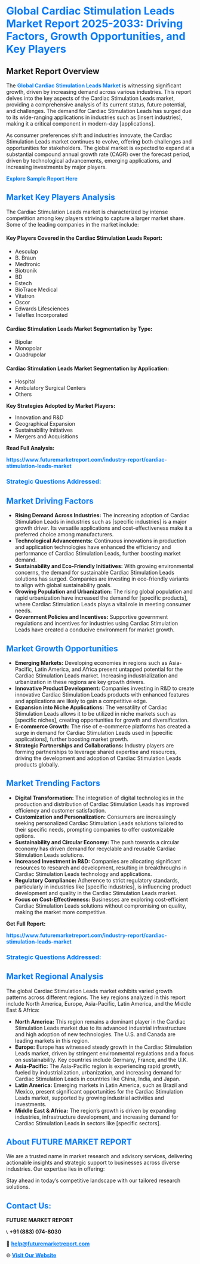 <h1 style="color: #007BFF;">Global Cardiac Stimulation Leads Market Report 2025-2033: Driving Factors, Growth Opportunities, and Key Players</h1>

<section id="overview">
<h2>Market Report Overview</h2>
<p>The <a href="https://www.futuremarketreport.com/industry-report/cardiac-stimulation-leads-market" style="color: #007BFF; text-decoration: none;"><strong>Global Cardiac Stimulation Leads Market</strong></a> is witnessing significant growth, driven by increasing demand across various industries. This report delves into the key aspects of the Cardiac Stimulation Leads market, providing a comprehensive analysis of its current status, future potential, and challenges. The demand for Cardiac Stimulation Leads has surged due to its wide-ranging applications in industries such as [insert industries], making it a critical component in modern-day [applications].</p>
<p>As consumer preferences shift and industries innovate, the Cardiac Stimulation Leads market continues to evolve, offering both challenges and opportunities for stakeholders. The global market is expected to expand at a substantial compound annual growth rate (CAGR) over the forecast period, driven by technological advancements, emerging applications, and increasing investments by major players.</p>
</section>

<section id="overview">
<p><a href="https://www.futuremarketreport.com/request-sample/reportId=64500" style="color: #007BFF; text-decoration: none;"><strong>Explore Sample Report Here</strong></a></p>
</section>

<section id="key-players">
<h2 style="color: #007BFF;">Market Key Players Analysis</h2>
<p>The Cardiac Stimulation Leads market is characterized by intense competition among key players striving to capture a larger market share. Some of the leading companies in the market include:</p>
<h4>Key Players Covered in the Cardiac Stimulation Leads Report:</h4>
<ul><li>Aesculap</li><li>B. Braun</li><li>Medtronic</li><li>Biotronik</li><li>BD</li><li>Estech</li><li>BioTrace Medical</li><li>Vitatron</li><li>Oscor</li><li>Edwards Lifesciences</li><li>Teleflex Incorporated</li></ul>
<h4>Cardiac Stimulation Leads Market Segmentation by Type:</h4>
<ul><li>Bipolar</li><li>Monopolar</li><li>Quadrupolar</li></ul>

<h4>Cardiac Stimulation Leads Market Segmentation by Application:</h4>
<ul><li>Hospital</li><li>Ambulatory Surgical Centers</li><li>Others</li></ul>
<p><strong>Key Strategies Adopted by Market Players:</strong></p>
<ul>
<li>Innovation and R&D</li>
<li>Geographical Expansion</li>
<li>Sustainability Initiatives</li>
<li>Mergers and Acquisitions</li>
</ul>
</section>

<section>
<p><strong>Read Full Analysis: </strong></p><a href="https://www.futuremarketreport.com/industry-report/cardiac-stimulation-leads-market" style="color: #007BFF; text-decoration: none;"><strong>https://www.futuremarketreport.com/industry-report/cardiac-stimulation-leads-market</strong></a>
<h3 style="color: #007BFF;">Strategic Questions Addressed:</h3>
</section>

<section id="driving-factors">
<h2 style="color: #007BFF;">Market Driving Factors</h2>
<ul>
<li><strong>Rising Demand Across Industries:</strong> The increasing adoption of Cardiac Stimulation Leads in industries such as [specific industries] is a major growth driver. Its versatile applications and cost-effectiveness make it a preferred choice among manufacturers.</li>
<li><strong>Technological Advancements:</strong> Continuous innovations in production and application technologies have enhanced the efficiency and performance of Cardiac Stimulation Leads, further boosting market demand.</li>
<li><strong>Sustainability and Eco-Friendly Initiatives:</strong> With growing environmental concerns, the demand for sustainable Cardiac Stimulation Leads solutions has surged. Companies are investing in eco-friendly variants to align with global sustainability goals.</li>
<li><strong>Growing Population and Urbanization:</strong> The rising global population and rapid urbanization have increased the demand for [specific products], where Cardiac Stimulation Leads plays a vital role in meeting consumer needs.</li>
<li><strong>Government Policies and Incentives:</strong> Supportive government regulations and incentives for industries using Cardiac Stimulation Leads have created a conducive environment for market growth.</li>
</ul>
</section>

<section id="growth-opportunities">
<h2 style="color: #007BFF;">Market Growth Opportunities</h2>
<ul>
<li><strong>Emerging Markets:</strong> Developing economies in regions such as Asia-Pacific, Latin America, and Africa present untapped potential for the Cardiac Stimulation Leads market. Increasing industrialization and urbanization in these regions are key growth drivers.</li>
<li><strong>Innovative Product Development:</strong> Companies investing in R&D to create innovative Cardiac Stimulation Leads products with enhanced features and applications are likely to gain a competitive edge.</li>
<li><strong>Expansion into Niche Applications:</strong> The versatility of Cardiac Stimulation Leads allows it to be utilized in niche markets such as [specific niches], creating opportunities for growth and diversification.</li>
<li><strong>E-commerce Growth:</strong> The rise of e-commerce platforms has created a surge in demand for Cardiac Stimulation Leads used in [specific applications], further boosting market growth.</li>
<li><strong>Strategic Partnerships and Collaborations:</strong> Industry players are forming partnerships to leverage shared expertise and resources, driving the development and adoption of Cardiac Stimulation Leads products globally.</li>
</ul>
</section>

<section id="trending-factors">
<h2 style="color: #007BFF;">Market Trending Factors</h2>
<ul>
<li><strong>Digital Transformation:</strong> The integration of digital technologies in the production and distribution of Cardiac Stimulation Leads has improved efficiency and customer satisfaction.</li>
<li><strong>Customization and Personalization:</strong> Consumers are increasingly seeking personalized Cardiac Stimulation Leads solutions tailored to their specific needs, prompting companies to offer customizable options.</li>
<li><strong>Sustainability and Circular Economy:</strong> The push towards a circular economy has driven demand for recyclable and reusable Cardiac Stimulation Leads solutions.</li>
<li><strong>Increased Investment in R&D:</strong> Companies are allocating significant resources to research and development, resulting in breakthroughs in Cardiac Stimulation Leads technology and applications.</li>
<li><strong>Regulatory Compliance:</strong> Adherence to strict regulatory standards, particularly in industries like [specific industries], is influencing product development and quality in the Cardiac Stimulation Leads market.</li>
<li><strong>Focus on Cost-Effectiveness:</strong> Businesses are exploring cost-efficient Cardiac Stimulation Leads solutions without compromising on quality, making the market more competitive.</li>
</ul>
</section>

<section>
<p><strong>Get Full Report: </strong></p><a href="https://www.futuremarketreport.com/industry-report/cardiac-stimulation-leads-market" style="color: #007BFF; text-decoration: none;"><strong>https://www.futuremarketreport.com/industry-report/cardiac-stimulation-leads-market</strong></a>
<h3 style="color: #007BFF;">Strategic Questions Addressed:</h3>
</section>


<section id="regional-analysis">
<h2 style="color: #007BFF;">Market Regional Analysis</h2>
<p>The global Cardiac Stimulation Leads market exhibits varied growth patterns across different regions. The key regions analyzed in this report include North America, Europe, Asia-Pacific, Latin America, and the Middle East & Africa:</p>
<ul>
<li><strong>North America:</strong> This region remains a dominant player in the Cardiac Stimulation Leads market due to its advanced industrial infrastructure and high adoption of new technologies. The U.S. and Canada are leading markets in this region.</li>
<li><strong>Europe:</strong> Europe has witnessed steady growth in the Cardiac Stimulation Leads market, driven by stringent environmental regulations and a focus on sustainability. Key countries include Germany, France, and the U.K.</li>
<li><strong>Asia-Pacific:</strong> The Asia-Pacific region is experiencing rapid growth, fueled by industrialization, urbanization, and increasing demand for Cardiac Stimulation Leads in countries like China, India, and Japan.</li>
<li><strong>Latin America:</strong> Emerging markets in Latin America, such as Brazil and Mexico, present significant opportunities for the Cardiac Stimulation Leads market, supported by growing industrial activities and investments.</li>
<li><strong>Middle East & Africa:</strong> The region’s growth is driven by expanding industries, infrastructure development, and increasing demand for Cardiac Stimulation Leads in sectors like [specific sectors].</li>
</ul>
</section>

<footer>
<h2 style="color: #007BFF;">About FUTURE MARKET REPORT</h2>
<p>We are a trusted name in market research and advisory services, delivering actionable insights and strategic support to businesses across diverse industries. Our expertise lies in offering:</p>

<p>Stay ahead in today’s competitive landscape with our tailored research solutions.</p>

<h2 style="color: #007BFF;">Contact Us:</h2>
<p><strong>FUTURE MARKET REPORT</strong></p>
<p>📞 <strong>+91 (883) 074-8030</strong></p>
<p>📧 <strong><a href="mailto:help@futuremarketreport.com" style="color: #007BFF;">help@futuremarketreport.com</a></strong></p>
<p>🌐 <strong><a href="https://www.futuremarketreport.com/" style="color: #007BFF;">Visit Our Website</a></strong></p>
</footer>